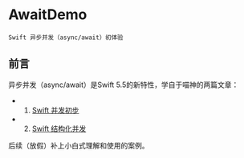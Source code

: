 # AwaitDemo

    Swift 异步并发（async/await）初体验

## 前言

异步并发（async/await）是Swift 5.5的新特性，学自于喵神的两篇文章：
- 1. [Swift 并发初步](https://onevcat.com/2021/07/swift-concurrency)
- 2. [Swift 结构化并发](https://onevcat.com/2021/09/structured-concurrency)

后续（放假）补上小白式理解和使用的案例。
